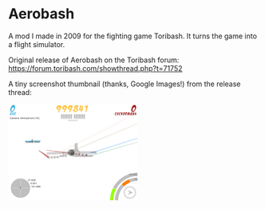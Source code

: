 # Aerobash

A mod I made in 2009 for the fighting game Toribash. It turns the game into a
flight simulator.

Original release of Aerobash on the Toribash forum:
https://forum.toribash.com/showthread.php?t=71752

A tiny screenshot thumbnail (thanks, Google Images!) from the release thread:

<img src="gameplay-screenshot.png">
